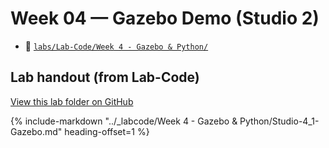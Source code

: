 # Week 04 — Gazebo Demo (Studio 2)

- 📁 [`labs/Lab-Code/Week 4 - Gazebo & Python/`](../Lab-Code/Week%204%20-%20Gazebo%20%26%20Python/)
<!--
--8<-- "labs/Lab-Code/Week 4 - Gazebo & Python/README.md"
-->

<!-- BEGIN:AUTO-INCLUDE-README -->
## Lab handout (from Lab-Code)

[View this lab folder on GitHub](https://github.com/ENME480/Lab-Code/tree/main/Week%204%20-%20Gazebo%20%26%20Python)

{% include-markdown "../_labcode/Week 4 - Gazebo & Python/Studio-4_1-Gazebo.md" heading-offset=1 %}
<!-- END:AUTO-INCLUDE-README -->


